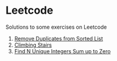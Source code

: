 # Leetcode
Solutions to some exercises on Leetcode

1. [Remove Duplicates from Sorted List](https://leetcode.com/problems/remove-duplicates-from-sorted-list/)
2. [Climbing Stairs](https://leetcode.com/problems/climbing-stairs/)
3. [Find N Unique Integers Sum up to Zero](https://leetcode.com/problems/find-n-unique-integers-sum-up-to-zero/)

